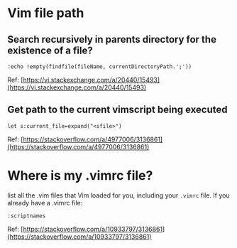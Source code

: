 #  Vim file path



## Search recursively in parents directory for the existence of a file?

```vimscript
:echo !empty(findfile(fileName, currentDirectoryPath.';'))
```

Ref: [https://vi.stackexchange.com/a/20440/15493](https://vi.stackexchange.com/a/20440/15493)



##  Get path to the current vimscript being executed

```
let s:current_file=expand("<sfile>")
```

Ref: [https://stackoverflow.com/a/4977006/3136861](https://stackoverflow.com/a/4977006/3136861)



# Where is my .vimrc file?

list all the .vim files that Vim loaded for you, including your `.vimrc` file. If you already have a .vimrc file:

```
:scriptnames
```

Ref: [https://stackoverflow.com/a/10933797/3136861](https://stackoverflow.com/a/10933797/3136861)